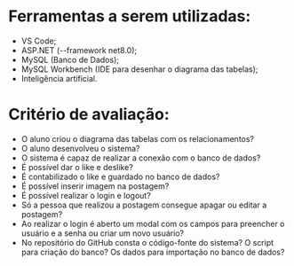 # Ferramentas a serem utilizadas:

- VS Code;
- ASP.NET (--framework net8.0);
- MySQL (Banco de Dados);
- MySQL Workbench (IDE para desenhar o diagrama das tabelas);
- Inteligência artificial.

# Critério de avaliação:

- O aluno criou o diagrama das tabelas com os relacionamentos?
- O aluno desenvolveu o sistema?
- O sistema é capaz de realizar a conexão com o banco de dados?
- É possível dar o like e deslike?
- É contabilizado o like e guardado no banco de dados?
- É possível inserir imagem na postagem?
- É possível realizar o login e logout? 
- Só a pessoa que realizou a postagem consegue apagar ou editar a postagem?
- Ao realizar o login é aberto um modal com os campos para preencher o usuário e a senha ou criar um novo usuário?
- No repositório do GitHub consta o código-fonte do sistema? O script para criação do banco? Os dados para importação no banco de dados?